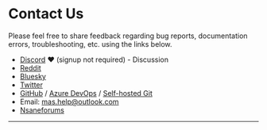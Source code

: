 # Contact Us

Please feel free to share feedback regarding bug reports, documentation errors, troubleshooting, etc. using the links below.

-   [Discord](https://discord.gg/j2yFsV5ZVC) ❤️ (signup not required) - Discussion
-   [Reddit](https://www.reddit.com/r/MAS_Activator/)
-   [Bluesky](https://bsky.app/profile/massgrave.dev)
-   [Twitter](https://twitter.com/massgravel)
-   [GitHub](https://github.com/massgravel/Microsoft-Activation-Scripts) / [Azure DevOps](https://dev.azure.com/massgrave/_git/Microsoft-Activation-Scripts) / [Self-hosted Git](https://git.activated.win/massgrave/Microsoft-Activation-Scripts)
-   Email: mas.help@outlook.com
-   [Nsaneforums](https://nsaneforums.com/topic/316668--)

------------------------------------------------------------------------
